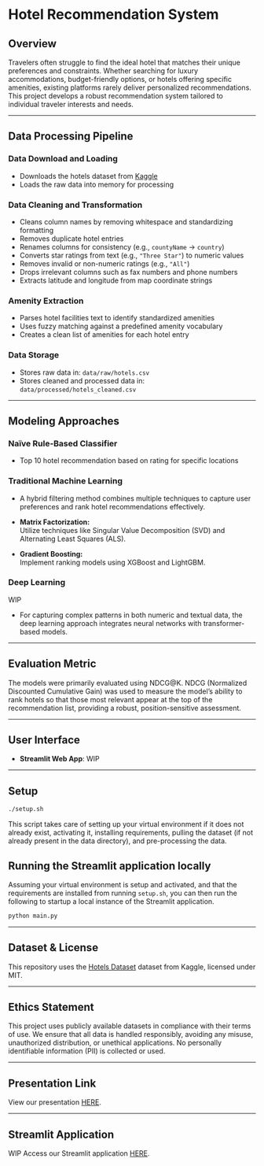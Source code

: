 
# Hotel Recommendation System

## Overview

Travelers often struggle to find the ideal hotel that matches their unique preferences and constraints. Whether searching for luxury accommodations, budget-friendly options, or hotels offering specific amenities, existing platforms rarely deliver personalized recommendations. This project develops a robust recommendation system tailored to individual traveler interests and needs.

---

## Data Processing Pipeline

### Data Download and Loading
- Downloads the hotels dataset from [Kaggle](https://www.kaggle.com/datasets/raj713335/tbo-hotels-dataset/data)
- Loads the raw data into memory for processing


### Data Cleaning and Transformation
- Cleans column names by removing whitespace and standardizing formatting
- Removes duplicate hotel entries
- Renames columns for consistency (e.g., `countyName` → `country`)
- Converts star ratings from text (e.g., `"Three Star"`) to numeric values
- Removes invalid or non-numeric ratings (e.g., `"All"`)
- Drops irrelevant columns such as fax numbers and phone numbers
- Extracts latitude and longitude from map coordinate strings

### Amenity Extraction
- Parses hotel facilities text to identify standardized amenities
- Uses fuzzy matching against a predefined amenity vocabulary
- Creates a clean list of amenities for each hotel entry


### Data Storage
- Stores raw data in: `data/raw/hotels.csv`
- Stores cleaned and processed data in: `data/processed/hotels_cleaned.csv`

---

## Modeling Approaches 

### Naïve Rule-Based Classifier
- Top 10 hotel recommendation based on rating for specific locations

### Traditional Machine Learning
- A hybrid filtering method combines multiple techniques to capture user preferences and rank hotel recommendations effectively.

- **Matrix Factorization:**  
  Utilize techniques like Singular Value Decomposition (SVD) and Alternating Least Squares (ALS).

- **Gradient Boosting:**  
  Implement ranking models using XGBoost and LightGBM.

### Deep Learning 
WIP
- For capturing complex patterns in both numeric and textual data, the deep learning approach integrates neural networks with transformer-based models. 

---

## Evaluation Metric

The models were primarily evaluated using NDCG@K. NDCG (Normalized Discounted Cumulative Gain) was used to measure the model’s ability to rank hotels so that those most relevant appear at the top of the recommendation list, providing a robust, position-sensitive assessment.

---

## User Interface

- **Streamlit Web App**: 
WIP

---

## Setup

```bash
./setup.sh
```

This script takes care of setting up your virtual environment if it does not already exist, activating it, installing requirements, pulling the dataset (if not already present in the data directory), and pre-processing the data.

## Running the Streamlit application locally

Assuming your virtual environment is setup and activated, and that the requirements are installed from running `setup.sh`,
you can then run the following to startup a local instance of the Streamlit application.

```bash
python main.py
```

---

## Dataset & License
This repository uses the [Hotels Dataset](https://www.kaggle.com/datasets/raj713335/tbo-hotels-dataset/data) dataset from Kaggle, licensed under MIT.

---

## **Ethics Statement**  

This project uses publicly available datasets in compliance with their terms of use. We ensure that all data is handled responsibly, avoiding any misuse, unauthorized distribution, or unethical applications. No personally identifiable information (PII) is collected or used. 

---

## Presentation Link

View our presentation [HERE](https://docs.google.com/presentation/d/1f10f97H5Tj7s4oodW_kLxO4mKXoLSJzMlBV520TZrPM/edit?usp=sharing).

---

## Streamlit Application

WIP
Access our Streamlit application [HERE]().
